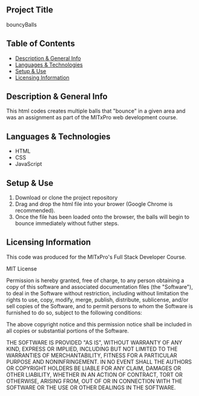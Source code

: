 ## Project Title
bouncyBalls

## Table of Contents
- [Description & General Info](https://github.com/briennekordis/bounceyBalls#description--general-info)
- [Languages & Technologies](https://github.com/briennekordis/bounceyBalls#languages--technologies)
- [Setup & Use](https://github.com/briennekordis/bounceyBalls#setup--use)
- [Licensing Information](https://github.com/briennekordis/bounceyBalls#licensing-information)

## Description & General Info
This html codes creates multiple balls that "bounce" in a given area and was an assignment as part of the MITxPro web development course.

## Languages & Technologies
- HTML
- CSS
- JavaScript

## Setup & Use
1. Download or clone the project repository
2. Drag and drop the html file into your brower (Google Chrome is recommended). 
3. Once the file has been loaded onto the browser, the balls will begin to bounce immediately without futher steps. 

## Licensing Information 

This code was produced for the MITxPro's Full Stack Developer Course.

MIT License

Permission is hereby granted, free of charge, to any person obtaining a copy of this software and associated documentation files (the "Software"), to deal in the Software without restriction, including without limitation the rights to use, copy, modify, merge, publish, distribute, sublicense, and/or sell copies of the Software, and to permit persons to whom the Software is furnished to do so, subject to the following conditions:

The above copyright notice and this permission notice shall be included in all copies or substantial portions of the Software.

THE SOFTWARE IS PROVIDED "AS IS", WITHOUT WARRANTY OF ANY KIND, EXPRESS OR IMPLIED, INCLUDING BUT NOT LIMITED TO THE WARRANTIES OF MERCHANTABILITY, FITNESS FOR A PARTICULAR PURPOSE AND NONINFRINGEMENT. IN NO EVENT SHALL THE AUTHORS OR COPYRIGHT HOLDERS BE LIABLE FOR ANY CLAIM, DAMAGES OR OTHER LIABILITY, WHETHER IN AN ACTION OF CONTRACT, TORT OR OTHERWISE, ARISING FROM, OUT OF OR IN CONNECTION WITH THE SOFTWARE OR THE USE OR OTHER DEALINGS IN THE SOFTWARE.
